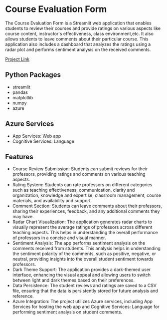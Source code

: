 # Course Evaluation Form
The Course Evaluation Form is a Streamlit web application that enables students to review their courses and provide ratings on various aspects like course content, instructor's effectiveness, class environment,etc. It also allows students to leave comments about their particular course. This application also includes a dashboard that analyzes the ratings using a radar plot and performs sentiment analysis on the received comments.

[Project Link]([(https://courseevalform.azurewebsites.net/)])

  
## Python Packages
* streamlit
* pandas
* matplotlib
* numpy
* azure

## Azure Services
* App Services: Web app
* Cognitive Services: Language

## Features
* Course Review Submission: Students can submit reviews for their professors, providing ratings and comments on various teaching aspects.
* Rating System: Students can rate professors on different categories such as teaching effectiveness, communication, clarity and organization, knowledge and expertise, classroom management, course materials, and availability and support.
* Comment Section: Students can leave comments about their professors, sharing their experiences, feedback, and any additional comments they may have.
* Radar Chart Visualization: The application generates radar charts to visually represent the average ratings of professors across different teaching aspects. This helps in understanding the overall performance of professors in a concise and visual manner.
* Sentiment Analysis: The app performs sentiment analysis on the comments received from students. This analysis helps in understanding the sentiment polarity of the comments, such as positive, negative, or neutral, providing insights into the overall student sentiment towards professors.
* Dark Theme Support: The application provides a dark-themed user interface, enhancing the visual appeal and allowing users to switch between light and dark themes based on their preferences.
* Data Persistence: The student reviews and ratings are saved to a CSV file, ensuring that the data is persistently stored for future analysis and reference.
* Azure Integration: The project utilizes Azure services, including App Services for hosting the web app and Cognitive Services: Language for performing sentiment analysis on student comments.
